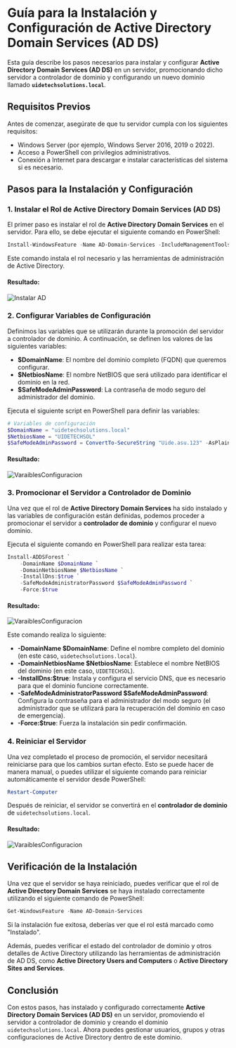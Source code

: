 # Guía para la Instalación y Configuración de Active Directory Domain Services (AD DS)

Esta guía describe los pasos necesarios para instalar y configurar **Active Directory Domain Services (AD DS)** en un servidor, promocionando dicho servidor a controlador de dominio y configurando un nuevo dominio llamado **`uidetechsolutions.local`**.

## Requisitos Previos
Antes de comenzar, asegúrate de que tu servidor cumpla con los siguientes requisitos:
- Windows Server (por ejemplo, Windows Server 2016, 2019 o 2022).
- Acceso a PowerShell con privilegios administrativos.
- Conexión a Internet para descargar e instalar características del sistema si es necesario.

## Pasos para la Instalación y Configuración

### 1. Instalar el Rol de **Active Directory Domain Services (AD DS)**

El primer paso es instalar el rol de **Active Directory Domain Services** en el servidor. Para ello, se debe ejecutar el siguiente comando en PowerShell:

```powershell
Install-WindowsFeature -Name AD-Domain-Services -IncludeManagementTools
```

Este comando instala el rol necesario y las herramientas de administración de Active Directory.

####    Resultado:
![Instalar AD](../img/InstalaciónActiveDirectoryDomainServices.png)

### 2. Configurar Variables de Configuración

Definimos las variables que se utilizarán durante la promoción del servidor a controlador de dominio. A continuación, se definen los valores de las siguientes variables:

- **$DomainName**: El nombre del dominio completo (FQDN) que queremos configurar.
- **$NetbiosName**: El nombre NetBIOS que será utilizado para identificar el dominio en la red.
- **$SafeModeAdminPassword**: La contraseña de modo seguro del administrador del dominio.

Ejecuta el siguiente script en PowerShell para definir las variables:

```powershell
# Variables de configuración
$DomainName = "uidetechsolutions.local"
$NetbiosName = "UIDETECHSOL"
$SafeModeAdminPassword = ConvertTo-SecureString "Uide.asu.123" -AsPlainText -Force
```

####    Resultado:
![VaraiblesConfiguracion](../img/VariablesConfiguracion.png)

### 3. Promocionar el Servidor a Controlador de Dominio

Una vez que el rol de **Active Directory Domain Services** ha sido instalado y las variables de configuración están definidas, podemos proceder a promocionar el servidor a **controlador de dominio** y configurar el nuevo dominio.

Ejecuta el siguiente comando en PowerShell para realizar esta tarea:

```powershell
Install-ADDSForest `
    -DomainName $DomainName `
    -DomainNetbiosName $NetbiosName `
    -InstallDns:$true `
    -SafeModeAdministratorPassword $SafeModeAdminPassword `
    -Force:$true
```


####    Resultado:
![VaraiblesConfiguracion](../img/CreaciónUnidadesOrganizativas.png)

Este comando realiza lo siguiente:
- **-DomainName $DomainName**: Define el nombre completo del dominio (en este caso, `uidetechsolutions.local`).
- **-DomainNetbiosName $NetbiosName**: Establece el nombre NetBIOS del dominio (en este caso, `UIDETECHSOL`).
- **-InstallDns:$true**: Instala y configura el servicio DNS, que es necesario para que el dominio funcione correctamente.
- **-SafeModeAdministratorPassword $SafeModeAdminPassword**: Configura la contraseña para el administrador del modo seguro (el administrador que se utilizará para la recuperación del dominio en caso de emergencia).
- **-Force:$true**: Fuerza la instalación sin pedir confirmación.

### 4. Reiniciar el Servidor

Una vez completado el proceso de promoción, el servidor necesitará reiniciarse para que los cambios surtan efecto. Esto se puede hacer de manera manual, o puedes utilizar el siguiente comando para reiniciar automáticamente el servidor desde PowerShell:

```powershell
Restart-Computer
```

Después de reiniciar, el servidor se convertirá en el **controlador de dominio** de `uidetechsolutions.local`.

####    Resultado:
![VaraiblesConfiguracion](../img/Captura%20desde%202024-12-21%2017-04-28.)

## Verificación de la Instalación

Una vez que el servidor se haya reiniciado, puedes verificar que el rol de **Active Directory Domain Services** se haya instalado correctamente utilizando el siguiente comando de PowerShell:

```powershell
Get-WindowsFeature -Name AD-Domain-Services
```

Si la instalación fue exitosa, deberías ver que el rol está marcado como "Instalado".

Además, puedes verificar el estado del controlador de dominio y otros detalles de Active Directory utilizando las herramientas de administración de AD DS, como **Active Directory Users and Computers** o **Active Directory Sites and Services**.

## Conclusión

Con estos pasos, has instalado y configurado correctamente **Active Directory Domain Services (AD DS)** en un servidor, promoviendo el servidor a controlador de dominio y creando el dominio `uidetechsolutions.local`. Ahora puedes gestionar usuarios, grupos y otras configuraciones de Active Directory dentro de este dominio.
